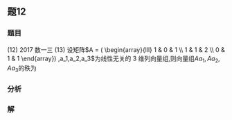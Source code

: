 ## 题12
### 题目
(12) 2017 数一三
(13) 设矩阵$A = ( \begin{array}{lll} 1 & 0 & 1 \\  1 & 1 & 2 \\  0 & 1 & 1 \end{array}) ,a_1,a_2,a_3$为线性无关的 3 维列向量组,则向量组$Aa_1,Aa_2,Aa_3$的秩为
### 分析

### 解